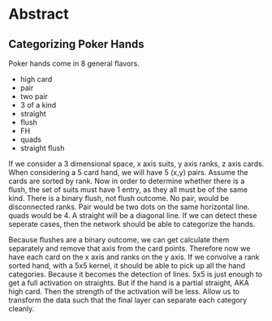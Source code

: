 # Abstract

## Categorizing Poker Hands

Poker hands come in 8 general flavors.

- high card
- pair
- two pair
- 3 of a kind
- straight
- flush
- FH
- quads
- straight flush

If we consider a 3 dimensional space, x axis suits, y axis ranks, z axis cards. When considering a 5 card hand, we will have 5 (x,y) pairs. Assume the cards are sorted by rank. Now in order to determine whether there is a flush, the set of suits must have 1 entry, as they all must be of the same kind. There is a binary flush, not flush outcome. No pair, would be disconnected ranks. Pair would be two dots on the same horizontal line. quads would be 4. A straight will be a diagonal line. If we can detect these seperate cases, then the network should be able to categorize the hands. 

Because flushes are a binary outcome, we can get calculate them separately and remove that axis from the card points. Therefore now we have each card on the x axis and ranks on the y axis. If we convolve a rank sorted hand, with a 5x5 kernel, it should be able to pick up all the hand categories. Because it becomes the detection of lines. 5x5 is just enough to get a full activation on straights. But if the hand is a partial straight, AKA high card. Then the strength of the activation will be less. Allow us to transform the data such that the final layer can separate each category cleanly.